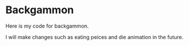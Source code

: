 # Backgammon
Here is my code for backgammon.

I will make changes such as eating peices and die animation in the future.
